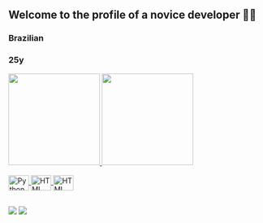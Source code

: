 ## Welcome to the profile of a novice developer 🧑‍💻​
### Brazilian
### 25y

 <div>
   <a href="https://github.com/VCTRdvlpr">
   <img height="180em" src="https://github-readme-stats.vercel.app/api?username=VCTRdvlpr&show_icons=true&theme=tokyonight&include_all_commits=true&count_private=true"/>
   <img height="180em" src="https://github-readme-stats.vercel.app/api/top-langs/?username=VCTRdvlpr&layout=compact&langs_count=6&theme=tokyonight"/>

</div>
<div style="display: inline_block"><br>
 <img align="center" alt="Python" height=30" width="40" src="https://cdn.jsdelivr.net/gh/devicons/devicon/icons/python/python-original.svg" />
 <img align="center" alt="HTML" height=30" width="40" src="https://cdn.jsdelivr.net/gh/devicons/devicon/icons/html5/html5-original.svg" />
 <img align="center" alt="HTML" height=30" width="40" src="https://cdn.jsdelivr.net/gh/devicons/devicon/icons/css3/css3-original.svg" />
          

 
 


</div>
 
 <br>
 
 
<div> 
  
  <a href="https://instagram.com/vctr_dvlpr" target="_blank"><img src="https://img.shields.io/badge/-Instagram-%23E4405F?style=for-the-badge&logo=instagram&logoColor=white" target="_blank"></a>
    <a href="https://www.linkedin.com/in/victor-hugo-affonso-165848207" target="_blank"><img src="https://img.shields.io/badge/-LinkedIn-%230077B5?style=for-the-badge&logo=linkedin&logoColor=white" target="_blank"></a> 
 

</div>
